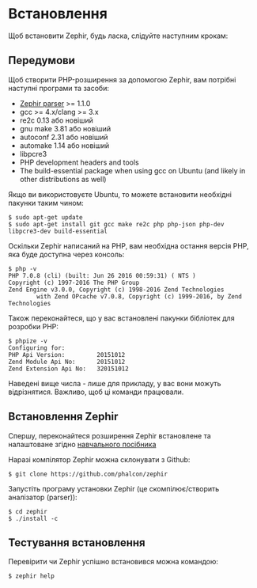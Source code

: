 # Встановлення

Щоб встановити Zephir, будь ласка, слідуйте наступним крокам:

<a name='prerequisites'></a>

## Передумови

Щоб створити PHP-розширення за допомогою Zephir, вам потрібні наступні програми та засоби:

* [Zephir parser](https://github.com/phalcon/php-zephir-parser) >= 1.1.0
* gcc >= 4.x/clang >= 3.x
* re2c 0.13 або новіший
* gnu make 3.81 або новіший
* autoconf 2.31 або новіший
* automake 1.14 або новіший
* libpcre3
* PHP development headers and tools
* The build-essential package when using gcc on Ubuntu (and likely in other distributions as well)

Якщо ви використовуєте Ubuntu, то можете встановити необхідні пакунки таким чином:

    $ sudo apt-get update
    $ sudo apt-get install git gcc make re2c php php-json php-dev libpcre3-dev build-essential
    

Оскільки Zephir написаний на PHP, вам необхідна остання версія PHP, яка буде доступна через консоль:

    $ php -v
    PHP 7.0.8 (cli) (built: Jun 26 2016 00:59:31) ( NTS )
    Copyright (c) 1997-2016 The PHP Group
    Zend Engine v3.0.0, Copyright (c) 1998-2016 Zend Technologies
            with Zend OPcache v7.0.8, Copyright (c) 1999-2016, by Zend Technologies
    

Також переконайтеся, що у вас встановлені пакунки бібліотек для розробки PHP:

    $ phpize -v
    Configuring for:
    PHP Api Version:         20151012
    Zend Module Api No:      20151012
    Zend Extension Api No:   320151012
    

Наведені вище числа - лише для прикладу, у вас вони можуть відрізнятися. Важливо, щоб ці команди працювали.

<a name='installing-zephir'></a>

## Встановлення Zephir

Спершу, переконайтеся розширення Zephir встановлене та налаштоване згідно [навчального посібника](https://github.com/phalcon/php-zephir-parser)

Наразі компілятор Zephir можна склонувати з Github:

    $ git clone https://github.com/phalcon/zephir
    

Запустіть програму установки Zephir (це скомпілює/створить аналізатор (parser)):

    $ cd zephir
    $ ./install -c
    

<a name='testing-the-installation'></a>

## Тестування встановлення

Перевірити чи Zephir успішно встановився можна командою:

    $ zephir help